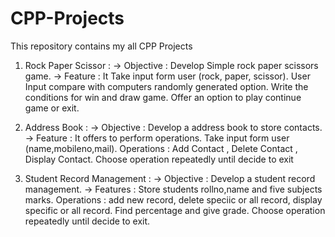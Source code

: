 # CPP-Projects
This repository contains my all CPP Projects


1. Rock Paper Scissor :
-> Objective : Develop Simple rock paper scissors game.
-> Feature :
   It Take input form user (rock, paper, scissor).
   User Input compare with computers randomly generated option.
   Write the conditions for win and draw game.
   Offer an option to play continue game or exit.


2. Address Book :
-> Objective : Develop a address book to store contacts.
-> Feature :
   It offers to perform operations.
   Take input form user (name,mobileno,mail).
   Operations : Add Contact , Delete Contact , Display Contact.
   Choose operation repeatedly until decide to exit

3. Student Record Management :
-> Objective : Develop a student record management.
-> Features :
   Store students rollno,name and five subjects marks.
   Operations : add new record, delete speciic or all record, display specific or all record.
   Find percentage and give grade.
   Choose operation repeatedly until decide to exit.
